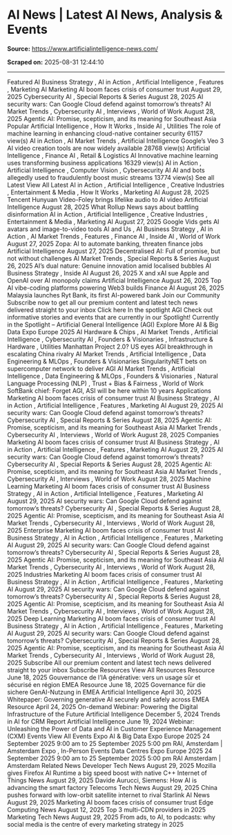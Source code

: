 # AI News | Latest AI News, Analysis & Events

**Source:** https://www.artificialintelligence-news.com/

**Scraped on:** 2025-08-31 12:44:10

---

Featured
AI Business Strategy
,
AI in Action
,
Artificial Intelligence
,
Features
,
Marketing AI
Marketing AI boom faces crisis of consumer trust
August 29, 2025
Cybersecurity AI
,
Special Reports & Series
August 28, 2025
AI security wars: Can Google Cloud defend against tomorrow’s threats?
AI Market Trends
,
Cybersecurity AI
,
Interviews
,
World of Work
August 28, 2025
Agentic AI: Promise, scepticism, and its meaning for Southeast Asia
Popular
Artificial Intelligence
,
How It Works
,
Inside AI
,
Utilities
The role of machine learning in enhancing cloud-native container security
61157 view(s)
AI in Action
,
AI Market Trends
,
Artificial Intelligence
Google’s Veo 3 AI video creation tools are now widely available
28768 view(s)
Artificial Intelligence
,
Finance AI
,
Retail & Logistics AI
Innovative machine learning uses transforming business applications
16329 view(s)
AI in Action
,
Artificial Intelligence
,
Computer Vision
,
Cybersecurity AI
AI and bots allegedly used to fraudulently boost music streams
13774 view(s)
See all
Latest
View All Latest
AI in Action
,
Artificial Intelligence
,
Creative Industries
,
Entertainment & Media
,
How It Works
,
Marketing AI
August 28, 2025
Tencent Hunyuan Video-Foley brings lifelike audio to AI video
Artificial Intelligence
August 28, 2025
What Rollup News says about battling disinformation
AI in Action
,
Artificial Intelligence
,
Creative Industries
,
Entertainment & Media
,
Marketing AI
August 27, 2025
Google Vids gets AI avatars and image-to-video tools
AI and Us
,
AI Business Strategy
,
AI in Action
,
AI Market Trends
,
Features
,
Finance AI
,
Inside AI
,
World of Work
August 27, 2025
Zopa: AI to automate banking, threaten finance jobs
Artificial Intelligence
August 27, 2025
Decentralised AI: Full of promise, but not without challenges
AI Market Trends
,
Special Reports & Series
August 26, 2025
AI’s dual nature: Genuine innovation amid localised bubbles
AI Business Strategy
,
Inside AI
August 26, 2025
X and xAI sue Apple and OpenAI over AI monopoly claims
Artificial Intelligence
August 26, 2025
Top AI vibe-coding platforms powering Web3 builds
Finance AI
August 26, 2025
Malaysia launches Ryt Bank, its first AI-powered bank
Join our Community
Subscribe now to get all our premium content and latest tech news delivered straight to your inbox
Click here
In the spotlight
AGI
Check out informative stories and events that are currently in our Spotlight!
Currently in the Spotlight –
Artificial General Intelligence (AGI)
Explore More
AI & Big Data Expo Europe 2025
AI Hardware & Chips
,
AI Market Trends
,
Artificial Intelligence
,
Cybersecurity AI
,
Founders & Visionaries
,
Infrastructure & Hardware
,
Utilities
Manhattan Project 2.0? US eyes AGI breakthrough in escalating China rivalry
AI Market Trends
,
Artificial Intelligence
,
Data Engineering & MLOps
,
Founders & Visionaries
SingularityNET bets on supercomputer network to deliver AGI
AI Market Trends
,
Artificial Intelligence
,
Data Engineering & MLOps
,
Founders & Visionaries
,
Natural Language Processing (NLP)
,
Trust + Bias & Fairness
,
World of Work
SoftBank chief: Forget AGI, ASI will be here within 10 years
Applications
Marketing AI boom faces crisis of consumer trust
AI Business Strategy
,
AI in Action
,
Artificial Intelligence
,
Features
,
Marketing AI
August 29, 2025
AI security wars: Can Google Cloud defend against tomorrow’s threats?
Cybersecurity AI
,
Special Reports & Series
August 28, 2025
Agentic AI: Promise, scepticism, and its meaning for Southeast Asia
AI Market Trends
,
Cybersecurity AI
,
Interviews
,
World of Work
August 28, 2025
Companies
Marketing AI boom faces crisis of consumer trust
AI Business Strategy
,
AI in Action
,
Artificial Intelligence
,
Features
,
Marketing AI
August 29, 2025
AI security wars: Can Google Cloud defend against tomorrow’s threats?
Cybersecurity AI
,
Special Reports & Series
August 28, 2025
Agentic AI: Promise, scepticism, and its meaning for Southeast Asia
AI Market Trends
,
Cybersecurity AI
,
Interviews
,
World of Work
August 28, 2025
Machine Learning
Marketing AI boom faces crisis of consumer trust
AI Business Strategy
,
AI in Action
,
Artificial Intelligence
,
Features
,
Marketing AI
August 29, 2025
AI security wars: Can Google Cloud defend against tomorrow’s threats?
Cybersecurity AI
,
Special Reports & Series
August 28, 2025
Agentic AI: Promise, scepticism, and its meaning for Southeast Asia
AI Market Trends
,
Cybersecurity AI
,
Interviews
,
World of Work
August 28, 2025
Enterprise
Marketing AI boom faces crisis of consumer trust
AI Business Strategy
,
AI in Action
,
Artificial Intelligence
,
Features
,
Marketing AI
August 29, 2025
AI security wars: Can Google Cloud defend against tomorrow’s threats?
Cybersecurity AI
,
Special Reports & Series
August 28, 2025
Agentic AI: Promise, scepticism, and its meaning for Southeast Asia
AI Market Trends
,
Cybersecurity AI
,
Interviews
,
World of Work
August 28, 2025
Industries
Marketing AI boom faces crisis of consumer trust
AI Business Strategy
,
AI in Action
,
Artificial Intelligence
,
Features
,
Marketing AI
August 29, 2025
AI security wars: Can Google Cloud defend against tomorrow’s threats?
Cybersecurity AI
,
Special Reports & Series
August 28, 2025
Agentic AI: Promise, scepticism, and its meaning for Southeast Asia
AI Market Trends
,
Cybersecurity AI
,
Interviews
,
World of Work
August 28, 2025
Deep Learning
Marketing AI boom faces crisis of consumer trust
AI Business Strategy
,
AI in Action
,
Artificial Intelligence
,
Features
,
Marketing AI
August 29, 2025
AI security wars: Can Google Cloud defend against tomorrow’s threats?
Cybersecurity AI
,
Special Reports & Series
August 28, 2025
Agentic AI: Promise, scepticism, and its meaning for Southeast Asia
AI Market Trends
,
Cybersecurity AI
,
Interviews
,
World of Work
August 28, 2025
Subscribe
All our premium content and latest tech news delivered straight to your inbox
Subscribe
Resources
View All Resources
Resource
June 18, 2025
Gouvernance de l’IA générative: vers un usage sûr et sécurisé en région EMEA
Resource
June 18, 2025
Governance für die sichere GenAI-Nutzung in EMEA
Artificial Intelligence
April 30, 2025
Whitepaper: Governing generative AI securely and safely across EMEA
Resource
April 24, 2025
On-demand Webinar: Powering the Digital Infrastructure of the Future
Artificial Intelligence
December 5, 2024
Trends in AI for CRM Report
Artificial Intelligence
June 19, 2024
Webinar: Unleashing the Power of Data and AI in Customer Experience Management (CXM)
Events
View All Events
Expo
AI & Big Data Expo Europe 2025
24 September 2025 9:00 am
to
25 September 2025 5:00 pm
RAI, Amsterdam
|
Amsterdam
Expo
,
In-Person Events
Data Centres Expo Europe 2025
24 September 2025 9:00 am
to
25 September 2025 5:00 pm
RAI Amsterdam
|
Amsterdam
Related News
Developer Tech News
August 29, 2025
Mozilla gives Firefox AI Runtime a big speed boost with native C++
Internet of Things News
August 29, 2025
Davide Aurucci, Siemens: How AI is advancing the smart factory
Telecoms Tech News
August 29, 2025
China pushes forward with low-orbit satellite internet to rival Starlink
AI News
August 29, 2025
Marketing AI boom faces crisis of consumer trust
Edge Computing News
August 12, 2025
Top 3 multi-CDN providers in 2025
Marketing Tech News
August 29, 2025
From ads, to AI, to podcasts: why social media is the centre of every marketing strategy in 2025
